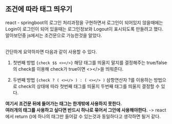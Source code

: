 ## 조건에 따라 태그 띄우기

react - springboot의 로그인 처리과정을 구현하면서 로그인이 되어있지 않을때에는 Login이
로그인이 되어 있을때는 로그인정보와 Logout이 표시되도록 만들려고 했다.
알아보던중 js에서는 조건문으로 가능한것을 알았다.

<br />
간단하게 요약하자면 다음과 같이 사용할 수 있다.

1. 첫번째 방법
`{check $$ <></>}`
해당 태그를 띄울지 말지를 결정해주는 true/false의 check를 이용해 check가 true이면 <></>을 띄워준다.

2. 두번째 방법
`{check ? ( <></> ) : ( <></> )`
삼항연산자 ?를 이용하는 방법으로 check의 상태에 따라 첫번째 태그를 띄울지 두번째 태그를 띄울지 결정할 수 있다.

**여기서 조건문 뒤에 들어가는 태그는 한개밖에 사용하지 못한다. <br />
여러개의 태그를 사용하고 싶다면 반드시 하나로 묶어서 그안에 사용해야한다.**
-> react에서 return ()에 하나의 태그만 들어갈 수 있는것과 동일하다고 생각하면 될거 같다.



